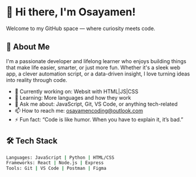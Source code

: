 # 👋 Hi there, I'm Osayamen!

Welcome to my GitHub space — where curiosity meets code.

## 🚀 About Me
I'm a passionate developer and lifelong learner who enjoys building things that make life easier, smarter, or just more fun. Whether it's a sleek web app, a clever automation script, or a data-driven insight, I love turning ideas into reality through code.

- 🔭 Currently working on: Websit with HTML|JS|CSS
- 🌱 Learning: More languages and how they work
- 💬 Ask me about: JavaScript, Git, VS Code, or anything tech-related
- 📫 How to reach me: osayamencoding@outlook.com
- ⚡ Fun fact: “Code is like humor. When you have to explain it, it’s bad.”

## 🛠️ Tech Stack
```bash
Languages: JavaScript | Python | HTML/CSS
Frameworks: React | Node.js | Express
Tools: Git | VS Code | Postman | Figma

